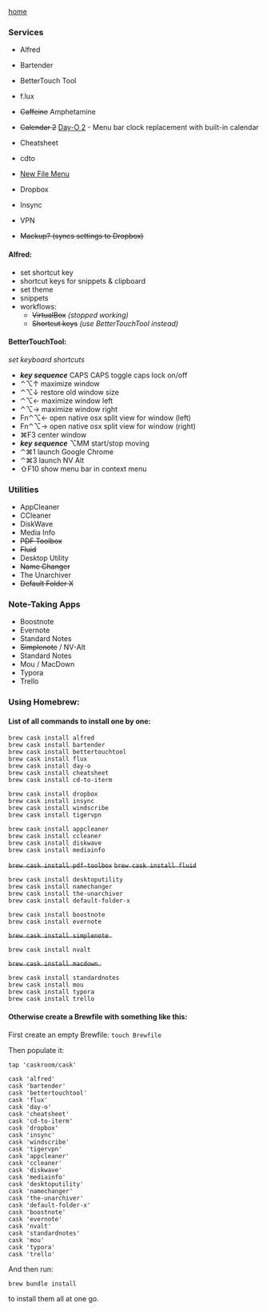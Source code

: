 [home](index.md)

### Services

- Alfred
- Bartender
- BetterTouch Tool
- f.lux
- ~~Caffeine~~ Amphetamine
- ~~Calendar 2~~ [Day-O 2](https://shauninman.com/archive/2016/10/20/day_o_2_mac_menu_bar_clock) - Menu bar clock replacement with built-in calendar
- Cheatsheet
- cdto
- [New File Menu](http://langui.net/new-file-menu/)

- Dropbox
- Insync
- VPN

- ~~Mackup? (syncs settings to Dropbox)~~

#### Alfred:
 - set shortcut key
 - shortcut keys for snippets & clipboard
 - set theme
 - snippets
 - workflows:
   - ~~VirtualBox~~ _(stopped working)_
   - ~~Shortcut keys~~ _(use BetterTouchTool instead)_

#### BetterTouchTool:
 _set keyboard shortcuts_
 - **_key sequence_** CAPS CAPS toggle caps lock on/off
 - ⌃⌥↑ maximize window
 - ⌃⌥↓ restore old window size
 - ⌃⌥← maximize window left
 - ⌃⌥→ maximize window right
 - Fn⌃⌥← open native osx split view for window (left)
 - Fn⌃⌥→ open native osx split view for window (right)
 - ⌘F3 center window
 - **_key sequence_** ⌥MM start/stop moving
 - ⌃⌘1 launch Google Chrome
 - ⌃⌘3 launch NV Alt
 - ⇧F10 show menu bar in context menu

### Utilities

- AppCleaner
- CCleaner
- DiskWave
- Media Info
- ~~PDF Toolbox~~
- ~~Fluid~~
- Desktop Utility
- ~~Name Changer~~
- The Unarchiver
- ~~Default Folder X~~


### Note-Taking Apps
- Boostnote
- Evernote
- Standard Notes
- ~~Simplenote~~ / NV-Alt
- Standard Notes
- Mou / MacDown
- Typora
- Trello


### Using Homebrew:

#### List of all commands to install one by one:
```
brew cask install alfred
brew cask install bartender
brew cask install bettertouchtool
brew cask install flux
brew cask install day-o
brew cask install cheatsheet
brew cask install cd-to-iterm

brew cask install dropbox
brew cask install insync
brew cask install windscribe
brew cask install tigervpn
 
brew cask install appcleaner
brew cask install ccleaner
brew cask install diskwave
brew cask install mediainfo
```
~~`brew cask install pdf-toolbox`~~
~~`brew cask install fluid`~~
```
brew cask install desktoputility
brew cask install namechanger
brew cask install the-unarchiver
brew cask install default-folder-x
 
brew cask install boostnote
brew cask install evernote 
```
~~`brew cask install simplenote `~~
```
brew cask install nvalt 
```
~~`brew cask install macdown `~~
```
brew cask install standardnotes
brew cask install mou 
brew cask install typora
brew cask install trello
```

#### Otherwise create a Brewfile with something like this:

First create an empty Brewfile:
`touch Brewfile`

Then populate it:

```
tap 'caskroom/cask'

cask 'alfred'
cask 'bartender'
cask 'bettertouchtool'
cask 'flux'
cask 'day-o'
cask 'cheatsheet'
cask 'cd-to-iterm'
cask 'dropbox'
cask 'insync'
cask 'windscribe'
cask 'tigervpn'
cask 'appcleaner'
cask 'ccleaner'
cask 'diskwave'
cask 'mediainfo'
cask 'desktoputility'
cask 'namechanger'
cask 'the-unarchiver'
cask 'default-folder-x'
cask 'boostnote'
cask 'evernote'
cask 'nvalt'
cask 'standardnotes'
cask 'mou'
cask 'typora'
cask 'trello'
```

And then run: 

```
brew bundle install
```

to install them all at one go.
